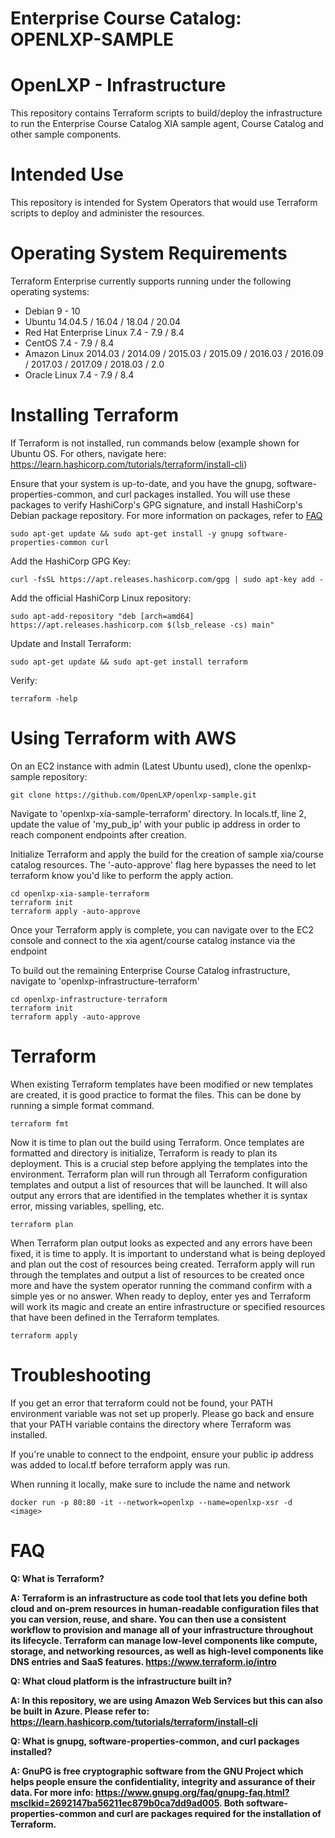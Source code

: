 # Enterprise Course Catalog: OPENLXP-SAMPLE

# OpenLXP - Infrastructure
This repository contains Terraform scripts to build/deploy the infrastructure to run the Enterprise Course Catalog XIA sample agent, Course Catalog and other sample components.

# Intended Use
This repository is intended for System Operators that would use Terraform scripts to deploy and administer the resources.

# Operating System Requirements
Terraform Enterprise currently supports running under the following operating systems:

* Debian 9 - 10
* Ubuntu 14.04.5 / 16.04 / 18.04 / 20.04
* Red Hat Enterprise Linux 7.4 - 7.9 / 8.4
* CentOS 7.4 - 7.9 / 8.4
* Amazon Linux 2014.03 / 2014.09 / 2015.03 / 2015.09 / 2016.03 / 2016.09 / 2017.03 / 2017.09 / 2018.03 / 2.0
* Oracle Linux 7.4 - 7.9 / 8.4

# Installing Terraform
If Terraform is not installed, run commands below (example shown for Ubuntu OS. For others, navigate here: https://learn.hashicorp.com/tutorials/terraform/install-cli)

Ensure that your system is up-to-date, and you have the gnupg, software-properties-common, and curl packages installed.
You will use these packages to verify HashiCorp's GPG signature, and install HashiCorp's Debian package repository. For more information on packages, refer to [FAQ](#FAQ)
```
sudo apt-get update && sudo apt-get install -y gnupg software-properties-common curl
```

Add the HashiCorp GPG Key:
```
curl -fsSL https://apt.releases.hashicorp.com/gpg | sudo apt-key add -
```

Add the official HashiCorp Linux repository:
```
sudo apt-add-repository "deb [arch=amd64] https://apt.releases.hashicorp.com $(lsb_release -cs) main"
```

Update and Install Terraform:
```
sudo apt-get update && sudo apt-get install terraform
```

Verify:
```
terraform -help
```

# Using Terraform with AWS

On an EC2 instance with admin  (Latest Ubuntu used), clone the openlxp-sample repository:

```
git clone https://github.com/OpenLXP/openlxp-sample.git
```

Navigate to 'openlxp-xia-sample-terraform' directory. In locals.tf, line 2, update the value of 'my_pub_ip' with your public ip address in order to reach component endpoints after creation. 

Initialize Terraform and apply the build for the creation of sample xia/course catalog resources. The '-auto-approve' flag here bypasses the need to let terraform know you'd like to perform the apply action. 
```
cd openlxp-xia-sample-terraform
terraform init
terraform apply -auto-approve
```
Once your Terraform apply is complete, you can navigate over to the EC2 console and connect to the xia agent/course catalog instance via the endpoint


To build out the remaining Enterprise Course Catalog infrastructure, navigate to 'openlxp-infrastructure-terraform'
```
cd openlxp-infrastructure-terraform
terraform init
terraform apply -auto-approve
```

# Terraform

When existing Terraform templates have been modified or new templates are created, it is good practice to format the files. This can be done by running a simple format command.
```
terraform fmt
```

Now it is time to plan out the build using Terraform. Once templates are formatted and directory is initialize, Terraform is ready to plan its deployment. This is a crucial step before applying the templates into the environment. Terraform plan will run through all Terraform configuration templates and output a list of resources that will be launched. It will also output any errors that are identified in the templates whether it is syntax error, missing variables, spelling, etc.
```
terraform plan
```

When Terraform plan output looks as expected and any errors have been fixed, it is time to apply. It is important to understand what is being deployed and plan out the cost of resources being created. Terraform apply will run through the templates and output a list of resources to be created once more and have the system operator running the command confirm with a simple yes or no answer. When ready to deploy, enter yes and Terraform will work its magic and create an entire infrastructure or specified resources that have been defined in the Terraform templates.
```
terraform apply
```
# Troubleshooting

If you get an error that terraform could not be found, your PATH environment variable was not set up properly. Please go back and ensure that your PATH variable contains the directory where Terraform was installed.

If you're unable to connect to the endpoint, ensure your public ip address was added to local.tf before terraform apply was run. 

When running it locally, make sure to include the name and network 
```
docker run -p 80:80 -it --network=openlxp --name=openlxp-xsr -d <image>
```

# FAQ

**Q: What is Terraform?**

**A:  Terraform is an infrastructure as code tool that lets you define both cloud and on-prem resources in human-readable configuration files that you can version, reuse, and share. You can then use a consistent workflow to provision and manage all of your infrastructure throughout its lifecycle. Terraform can manage low-level components like compute, storage, and networking resources, as well as high-level components like DNS entries and SaaS features. https://www.terraform.io/intro**

**Q: What cloud platform is the infrastructure built in?**

**A: In this repository, we are using Amazon Web Services but this can also be built in Azure. Please refer to: https://learn.hashicorp.com/tutorials/terraform/install-cli**


**Q: What is gnupg, software-properties-common, and curl packages installed?**

**A: GnuPG is free cryptographic software from the GNU Project which helps people ensure the confidentiality, integrity and assurance of their data. 
For more info: https://www.gnupg.org/faq/gnupg-faq.html?msclkid=2692147ba56211ec879b0ca7dd9ad005. Both software-properties-common and curl are packages required for the installation of Terraform.** 

